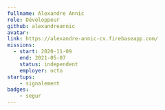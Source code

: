 ```yaml
---
fullname: Alexandre Annic
role: Développeur
github: alexandreannic
avatar:
link: https://alexandre-annic-cv.firebaseapp.com/
missions:
  - start: 2020-11-09
    end: 2021-05-07
    status: independent
    employer: octo
startups:
    - signalement
badges:
    - segur
---
```


